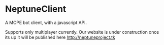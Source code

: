 NeptuneClient
=============

A MCPE bot client, with a javascript API.

Supports only multiplayer currently.
Our website is under construction once its up it will be published here http://neptuneproject.tk
